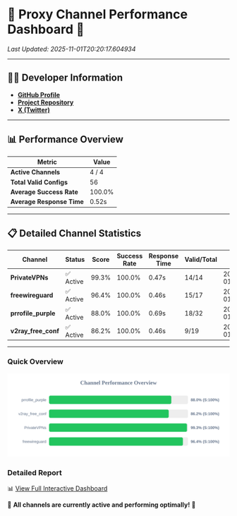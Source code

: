 # 🌟 Proxy Channel Performance Dashboard 🌟

_Last Updated: 2025-11-01T20:20:17.604934_

---

## 👩‍💻 Developer Information

- **[GitHub Profile](https://github.com/4n0nymou3)**  
- **[Project Repository](https://github.com/4n0nymou3/multi-proxy-config-fetcher)**  
- **[X (Twitter)](https://x.com/4n0nymou3)**  

---

## 📊 Performance Overview

| Metric                | Value       |
|-----------------------|-------------|
| **Active Channels**   | 4 / 4       |
| **Total Valid Configs** | 56          |
| **Average Success Rate** | 100.0%      |
| **Average Response Time** | 0.52s       |

---

## 📋 Detailed Channel Statistics

| Channel          | Status     | Score  | Success Rate | Response Time | Valid/Total | Last Success               |
|------------------|------------|--------|--------------|---------------|-------------|----------------------------|
| **PrivateVPNs**  | ✅ Active  | 99.3%  | 100.0% | 0.47s         | 14/14       | 2025-11-01T20:20:17.112969 |
| **freewireguard**  | ✅ Active  | 96.4%  | 100.0% | 0.46s         | 15/17       | 2025-11-01T20:20:17.603258 |
| **prrofile_purple**  | ✅ Active  | 88.0%  | 100.0% | 0.69s         | 18/32       | 2025-11-01T20:20:16.071189 |
| **v2ray_free_conf**  | ✅ Active  | 86.2%  | 100.0% | 0.46s         | 9/19       | 2025-11-01T20:20:16.597487 |

---

### Quick Overview
<div align="center">
  <a href="https://raw.githubusercontent.com/nullluser/NullRepo/refs/heads/main/assets/channel_stats_chart.svg">
    <img src="https://raw.githubusercontent.com/nullluser/NullRepo/refs/heads/main/assets/channel_stats_chart.svg" alt="Source Performance Statistics" width="800">
  </a>
</div>

### Detailed Report
📊 [View Full Interactive Dashboard](https://htmlpreview.github.io/?https://github.com/nullluser/NullRepo/blob/main/assets/performance_report.html)

🎉 **All channels are currently active and performing optimally!** 🎉
